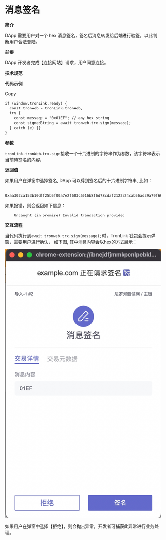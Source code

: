 # 消息签名

**简介**

DApp 需要用户对一个 hex 消息签名，签名后消息转发给后端进行验签，以此判断用户合法登陆。

**前提**

DApp 开发者完成【连接网站】请求，用户同意连接。

**技术规范**

**代码示例**

Copy

    if (window.tronLink.ready) {
      const tronweb = tronLink.tronWeb;
      try {
        const message = "0x01EF"; // any hex string
        const signedString = await tronweb.trx.sign(message);
      } catch (e) {}
    }

**参数**

`tronLink.tronWeb.trx.sign`接收一个十六进制的字符串作为参数，该字符串表示当前待签名的内容。

**返回值**

如果用户在弹窗中选择签名, DApp 可以得到签名后的十六进制字符串, 比如：

```shell 
    0xaa302ca153b10dff25b5f00a7e2f603c5916b8f6d78cdaf2122e24cab56ad39a79f60ff3916dde9761baaadea439b567475dde183ee3f8530b4cc76082b29c341c
```

如果报错，则会返回如下信息：

```shell 
    Uncaught (in promise) Invalid transaction provided
```
**交互流程**

当代码执行到`await tronweb.trx.sign(message);`时，TronLink 钱包会提示弹窗，需要用户进行确认， 如下图, 其中消息内容会以hex的方式展示：

![image](../images/zh_dapp_xiao-xi-qian-ming_img_0.jpg)

如果用户在弹窗中选择【拒绝】，则会抛出异常，开发者可捕获此异常进行业务处理。

